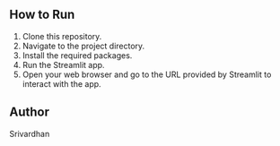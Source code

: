 
## How to Run

1. Clone this repository.
2. Navigate to the project directory.
3. Install the required packages.
4. Run the Streamlit app.
5. Open your web browser and go to the URL provided by Streamlit to interact with the app.

## Author

 Srivardhan




